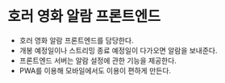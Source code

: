 # 호러 영화 알람 프론트엔드
* 호러 영화 알람 프론트엔드를 담당한다.
* 개봉 예정일이나 스트리밍 종료 예정일이 다가오면 알람을 보내준다.
* 프론트엔드 서버는 알람 설정에 관한 기능을 제공한다.
* PWA를 이용해 모바일에서도 이용이 편하게 만든다.
